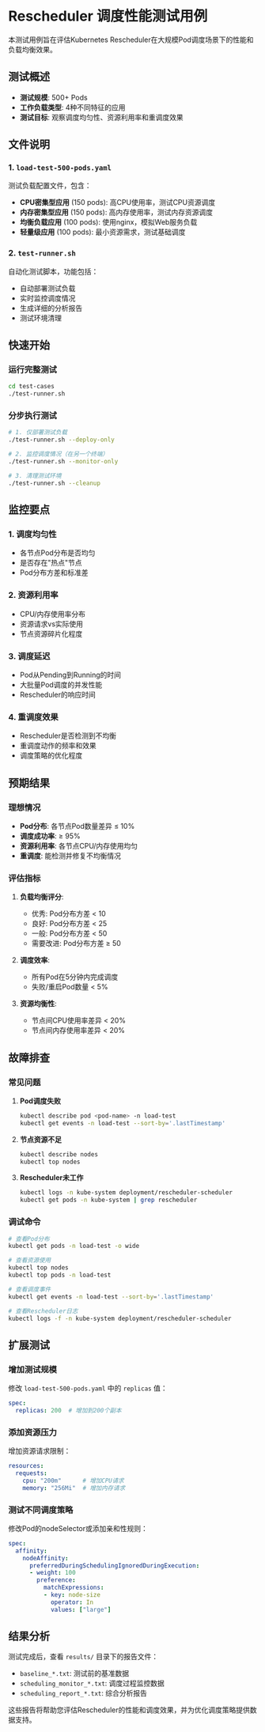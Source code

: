 # Rescheduler 调度性能测试用例

本测试用例旨在评估Kubernetes Rescheduler在大规模Pod调度场景下的性能和负载均衡效果。

## 测试概述

- **测试规模**: 500+ Pods
- **工作负载类型**: 4种不同特征的应用
- **测试目标**: 观察调度均匀性、资源利用率和重调度效果

## 文件说明

### 1. `load-test-500-pods.yaml`
测试负载配置文件，包含：

- **CPU密集型应用** (150 pods): 高CPU使用率，测试CPU资源调度
- **内存密集型应用** (150 pods): 高内存使用率，测试内存资源调度  
- **均衡负载应用** (100 pods): 使用nginx，模拟Web服务负载
- **轻量级应用** (100 pods): 最小资源需求，测试基础调度

### 2. `test-runner.sh`
自动化测试脚本，功能包括：

- 自动部署测试负载
- 实时监控调度情况
- 生成详细的分析报告
- 测试环境清理

## 快速开始

### 运行完整测试
```bash
cd test-cases
./test-runner.sh
```

### 分步执行测试
```bash
# 1. 仅部署测试负载
./test-runner.sh --deploy-only

# 2. 监控调度情况（在另一个终端）
./test-runner.sh --monitor-only

# 3. 清理测试环境
./test-runner.sh --cleanup
```

## 监控要点

### 1. 调度均匀性
- 各节点Pod分布是否均匀
- 是否存在"热点"节点
- Pod分布方差和标准差

### 2. 资源利用率
- CPU/内存使用率分布
- 资源请求vs实际使用
- 节点资源碎片化程度

### 3. 调度延迟
- Pod从Pending到Running的时间
- 大批量Pod调度的并发性能
- Rescheduler的响应时间

### 4. 重调度效果
- Rescheduler是否检测到不均衡
- 重调度动作的频率和效果
- 调度策略的优化程度

## 预期结果

### 理想情况
- **Pod分布**: 各节点Pod数量差异 ≤ 10%
- **调度成功率**: ≥ 95%
- **资源利用率**: 各节点CPU/内存使用均匀
- **重调度**: 能检测并修复不均衡情况

### 评估指标
1. **负载均衡评分**:
   - 优秀: Pod分布方差 < 10
   - 良好: Pod分布方差 < 25  
   - 一般: Pod分布方差 < 50
   - 需要改进: Pod分布方差 ≥ 50

2. **调度效率**:
   - 所有Pod在5分钟内完成调度
   - 失败/重启Pod数量 < 5%

3. **资源均衡性**:
   - 节点间CPU使用率差异 < 20%
   - 节点间内存使用率差异 < 20%

## 故障排查

### 常见问题

1. **Pod调度失败**
   ```bash
   kubectl describe pod <pod-name> -n load-test
   kubectl get events -n load-test --sort-by='.lastTimestamp'
   ```

2. **节点资源不足**
   ```bash
   kubectl describe nodes
   kubectl top nodes
   ```

3. **Rescheduler未工作**
   ```bash
   kubectl logs -n kube-system deployment/rescheduler-scheduler
   kubectl get pods -n kube-system | grep rescheduler
   ```

### 调试命令

```bash
# 查看Pod分布
kubectl get pods -n load-test -o wide

# 查看资源使用
kubectl top nodes
kubectl top pods -n load-test

# 查看调度事件
kubectl get events -n load-test --sort-by='.lastTimestamp'

# 查看Rescheduler日志
kubectl logs -f -n kube-system deployment/rescheduler-scheduler
```

## 扩展测试

### 增加测试规模
修改 `load-test-500-pods.yaml` 中的 `replicas` 值：
```yaml
spec:
  replicas: 200  # 增加到200个副本
```

### 添加资源压力
增加资源请求限制：
```yaml
resources:
  requests:
    cpu: "200m"      # 增加CPU请求
    memory: "256Mi"  # 增加内存请求
```

### 测试不同调度策略
修改Pod的nodeSelector或添加亲和性规则：
```yaml
spec:
  affinity:
    nodeAffinity:
      preferredDuringSchedulingIgnoredDuringExecution:
      - weight: 100
        preference:
          matchExpressions:
          - key: node-size
            operator: In
            values: ["large"]
```

## 结果分析

测试完成后，查看 `results/` 目录下的报告文件：

- `baseline_*.txt`: 测试前的基准数据
- `scheduling_monitor_*.txt`: 调度过程监控数据  
- `scheduling_report_*.txt`: 综合分析报告

这些报告将帮助您评估Rescheduler的性能和调度效果，并为优化调度策略提供数据支持。
